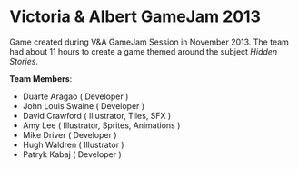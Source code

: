 Victoria & Albert GameJam 2013
====

Game created during V&amp;A GameJam Session in November 2013. The team had about 11 hours to create a game themed around the subject *Hidden Stories*.

**Team Members**:

- Duarte Aragao ( Developer )
- John Louis Swaine ( Developer )
- David Crawford ( Illustrator, Tiles, SFX ) 
- Amy Lee ( Illustrator, Sprites, Animations )
- Mike Driver ( Developer )
- Hugh Waldren ( Illustrator )
- Patryk Kabaj ( Developer )

